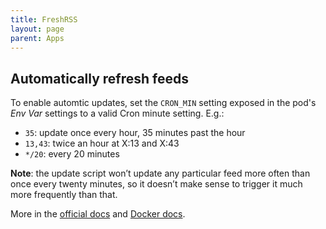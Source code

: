 ```yaml
---
title: FreshRSS
layout: page
parent: Apps
---
```


## Automatically refresh feeds
To enable automtic updates, set the `CRON_MIN` setting exposed in the pod's *Env Var* settings to a valid Cron minute setting. E.g.:

- `35`: update once every hour, 35 minutes past the hour
- `13,43`: twice an hour at X:13 and X:43
- `*/20`: every 20 minutes

**Note**: the update script won’t update any particular feed more often than once every twenty minutes, so it doesn’t make sense to trigger it much more frequently than that.

More in the [official docs](https://freshrss.github.io/FreshRSS/en/admins/08_FeedUpdates.html) and [Docker docs](https://github.com/FreshRSS/FreshRSS/blob/edge/Docker/README.md#option-1-cron-inside-the-freshrss-docker-image).